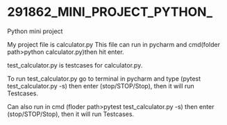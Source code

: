 # 291862_MINI_PROJECT_PYTHON_

Python mini project

My project file is calculator.py
This file can run in pycharm and cmd(folder path>python calculator.py)then hit enter.


test_calculator.py is testcases for calculator.py.

To run test_calculator.py go to terminal in pycharm and type (pytest test_calculator.py -s)
then  enter (stop/STOP/Stop), then it will run Testcases.

Can also run in cmd (floder path>pytest test_calculator.py -s) 
then  enter (stop/STOP/Stop), then it will run Testcases.
